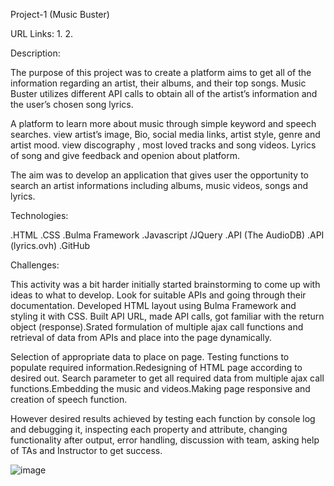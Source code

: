 Project-1 (Music Buster)

URL Links:
1.
2.

Description:

The purpose of this project was to create a platform aims to get all of the information regarding an artist, their albums, and their top songs.
Music Buster utilizes different API calls to obtain all of the artist’s information and the user’s chosen song lyrics.

A platform to learn more about music through simple keyword and speech searches.
view artist’s image, Bio, social media links, artist style, genre and artist mood.
view discography , most loved tracks and song videos. Lyrics of song and give feedback and openion about platform.

The aim was to develop an application that gives user the opportunity to search an artist informations including albums, music videos, songs and lyrics.


Technologies:

.HTML
.CSS
.Bulma Framework
.Javascript /JQuery
.API (The AudioDB)
.API (lyrics.ovh)
.GitHub


Challenges:

This activity was a bit harder initially started brainstorming to come up with ideas to what to develop. Look for suitable APIs and going through their documentation. Developed HTML layout using Bulma Framework and styling it with CSS. Built API URL, made API calls, got familiar with the return object (response).Srated formulation of multiple ajax call functions and retrieval of data from APIs and place into the page dynamically. 

Selection of appropriate data to place on page. Testing functions to populate required information.Redesigning of HTML page according to desired out.
Search parameter to get all required data from multiple ajax call functions.Embedding the music and videos.Making page responsive and creation of speech function.

However desired results achieved by testing each function by console log and debugging it, inspecting each property and attribute, changing functionality after output, error handling, discussion with team, asking help of TAs and Instructor to get success.

![image](https://user-images.githubusercontent.com/61823648/78757446-5f73bb80-7931-11ea-8e99-645a92a1115f.png)
